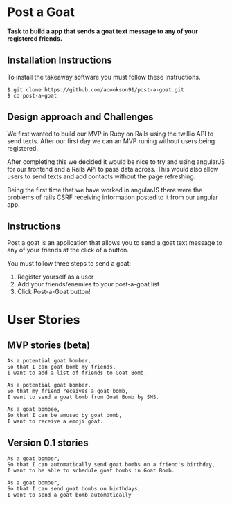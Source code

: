 Post a Goat
==================

**Task to build a app that sends a goat text message to any of your registered friends.**

 ## Installation Instructions

 To install the takeaway software you must follow these Instructions.

 ```
 $ git clone https://github.com/acookson91/post-a-goat.git
 $ cd post-a-goat
 ```
 
 ## Design approach and Challenges
 
 We first wanted to build our MVP in Ruby on Rails using the twillio API to send texts. After our first day we can an MVP runing without users being registered. 
 
 After completing this we decided it would be nice to try and using angularJS for our frontend and a Rails APi to pass data across. This would also allow users to send texts and add contacts without the page refreshing. 
 
 Being the first time that we have worked in angularJS there were the problems of rails CSRF receiving information posted to it from our angular app. 
 
 ## Instructions

Post a goat is an application that allows you to send a goat text message to any of your friends at the click of a button. 

You must follow three steps to send a goat:

1. Register yourself as a user
2. Add your friends/enemies to your post-a-goat list
3. Click Post-a-Goat button!

# User Stories
## MVP stories (beta)
```
As a potential goat bomber,
So that I can goat bomb my friends,
I want to add a list of friends to Goat Bomb.
```
```
As a potential goat bomber,
So that my friend receives a goat bomb,
I want to send a goat bomb from Goat Bomb by SMS.
```
```
As a goat bombee,
So that I can be amused by goat bomb,
I want to receive a emoji goat.
```
## Version 0.1 stories
```
As a goat bomber,
So that I can automatically send goat bombs on a friend's birthday,
I want to be able to schedule goat bombs in Goat Bomb.
```
```
As a goat bomber,
So that I can send goat bombs on birthdays,
I want to send a goat bomb automatically
```
